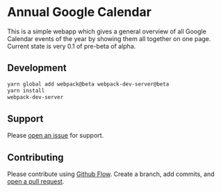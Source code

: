 # Annual Google Calendar

This is a simple webapp which gives a general overview of all Google Calendar events of the year by showing them all together on one page. Current state is very 0.1 of pre-beta of alpha.

## Development

```sh
yarn global add webpack@beta webpack-dev-server@beta
yarn install
webpack-dev-server
```

## Support

Please [open an issue](https://github.com/yannickschuchmann/annual-google-calendar/issues/new) for support.

## Contributing

Please contribute using [Github Flow](https://guides.github.com/introduction/flow/). Create a branch, add commits, and [open a pull request](https://github.com/yannickschuchmann/annual-google-calendar/issues/compare/).
